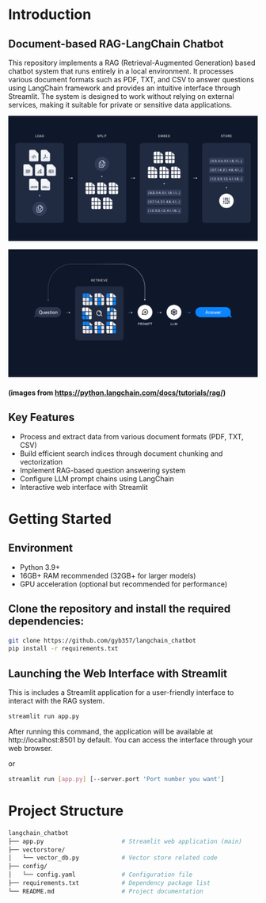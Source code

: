 # Introduction

## Document-based RAG-LangChain Chatbot
This repository implements a RAG (Retrieval-Augmented Generation) based chatbot system that runs entirely in a local environment. It processes various document formats such as PDF, TXT, and CSV to answer questions using LangChain framework and provides an intuitive interface through Streamlit. The system is designed to work without relying on external services, making it suitable for private or sensitive data applications.

![rag_image_0](images/rag_image_0.png)

![rag_image_1](images/rag_image_1.png)

#### (images from https://python.langchain.com/docs/tutorials/rag/)


## Key Features

 - Process and extract data from various document formats (PDF, TXT, CSV)
 - Build efficient search indices through document chunking and vectorization
 - Implement RAG-based question answering system
 - Configure LLM prompt chains using LangChain
 - Interactive web interface with Streamlit




# Getting Started

## Environment
 - Python 3.9+
 - 16GB+ RAM recommended (32GB+ for larger models)
 - GPU acceleration (optional but recommended for performance)

## Clone the repository and install the required dependencies:

```bash
git clone https://github.com/gyb357/langchain_chatbot
pip install -r requirements.txt
```

## Launching the Web Interface with Streamlit
This is includes a Streamlit application for a user-friendly interface to interact with the RAG system.

```bash
streamlit run app.py
```

After running this command, the application will be available at http://localhost:8501 by default. You can access the interface through your web browser.

or

```bash
streamlit run [app.py] [--server.port 'Port number you want']
```




# Project Structure

```bash
langchain_chatbot
├── app.py                      # Streamlit web application (main)
├── vectorstore/
│   └── vector_db.py            # Vector store related code
├── config/
│   └── config.yaml             # Configuration file
├── requirements.txt            # Dependency package list
└── README.md                   # Project documentation
```



